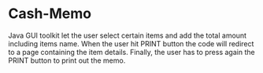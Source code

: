 # Cash-Memo
Java GUI toolkit let the user select certain items and add the total amount including items name. 
When the user hit PRINT button the code will redirect to a page containing the item details. 
Finally, the user has to press again the PRINT button to print out the memo.
